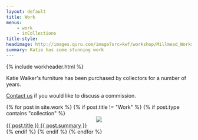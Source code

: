 ```yaml
---
layout: default
title: Work
menus: 
    - work
    - inCollections
title-style: 
headimage: http://images.quru.com/image?src=kwf/workshop/Millmead_Workshop_Katie_Walker_Furniture_S_FL_orig.jpg
summary: Katie has some stunning work
---
```


{% include workheader.html %}
<div class="work">
  Katie Walker's furniture has been purchased by collectors for a
  number of years.
  
  [Contact us](https://contact "Contact us") if you would like to discuss a commission.


  <div class="related">
      {% for post in site.work %}
      {% if post.title != "Work" %}
      {% if post.type contains "collection" %}
        <div class="item" id="item{{ post.title | remove:' '}}">
		  <div class="itemFront">
              <center>
              <a href="{{ site.baseurl }}{{ post.url | remove_first: '/' }}">
                  <img src="{{ post.thumbnail }}" />
		      </a>
              </center>
          </div>
		  <div class="itemBack">
              <a href="{{ site.baseurl }}{{ post.url | remove_first: '/' }}">
                  <span class="title">{{ post.title }}</span>
                  {{ post.summary }}
              </a>
	      </div>
        </div>
	  {% endif %}
      {% endif %}
	  {% endfor %}
  </div>
</div>
